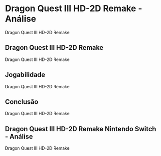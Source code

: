 ---
---

# Dragon Quest III HD-2D Remake - Análise

Dragon Quest III HD-2D Remake

## Dragon Quest III HD-2D Remake

Dragon Quest III HD-2D Remake

## Jogabilidade

Dragon Quest III HD-2D Remake

## Conclusão

Dragon Quest III HD-2D Remake

## Dragon Quest III HD-2D Remake Nintendo Switch - Análise

Dragon Quest III HD-2D Remake
